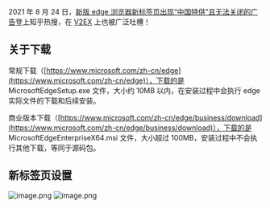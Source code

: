 2021 年 8 月 24 日，[新版 edge 浏览器新标签页出现“中国特供”且无法关闭的广告](https://www.zhihu.com/question/374362886)登上知乎热搜，在 [V2EX](https://www.v2ex.com/t/797669) 上也被广泛吐槽！

## 关于下载

常规下载（[https://www.microsoft.com/zh-cn/edge](https://www.microsoft.com/zh-cn/edge)），下载的是 MicrosoftEdgeSetup.exe 文件，大小约 10MB 以内，在安装过程中会执行 edge 实际文件的下载和后续安装。

商业版本下载（[https://www.microsoft.com/zh-cn/edge/business/download](https://www.microsoft.com/zh-cn/edge/business/download)），下载的是 MicrosoftEdgeEnterpriseX64.msi 文件，大小超过 100MB，安装过程中不会执行其他下载，等同于源码包。

## 新标签页设置

![image.png](https://shub-1251708715.cos.ap-guangzhou.myqcloud.com/elog-docs-images/Fqla_qrIKZEWdDPNKirN7Uub0_dh.png)
![image.png](https://shub-1251708715.cos.ap-guangzhou.myqcloud.com/elog-docs-images/FvT8VF2KAuhLKF0OMSvDxLk2_MIK.png)
